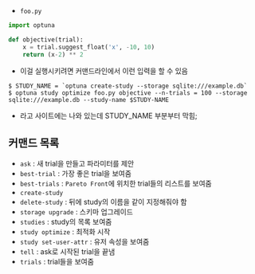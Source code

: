- `foo.py`
```python
import optuna

def objective(trial):
    x = trial.suggest_float('x', -10, 10)
    return (x-2) ** 2
```

- 이걸 실행시키려면 커맨드라인에서 이런 입력을 할 수 있음
```
$ STUDY_NAME = `optuna create-study --storage sqlite:///example.db`
$ optuna study optimize foo.py objective --n-trials = 100 --storage sqlite:///example.db --study-name $STUDY-NAME
```
- 라고 사이트에는 나와 있는데 STUDY_NAME 부분부터 막힘;

## 커맨드 목록
-   `ask` : 새 trial을 만들고 파라미터를 제안
-   `best-trial` : 가장 좋은 trial을 보여줌
-   `best-trials` : `Pareto Front`에 위치한 trial들의 리스트를 보여줌
-   `create-study`
-   `delete-study` : 뒤에 study의 이름을 같이 지정해줘야 함
-   `storage upgrade` : 스키마 업그레이드
-   `studies` : study의 목록 보여줌
-   `study optimize` : 최적화 시작
-   `study set-user-attr` : 유저 속성을 보여줌
-   `tell` : ask로 시작된 trial을 끝냄
-   `trials` : trial들을 보여줌
